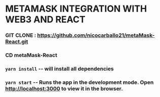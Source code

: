 # METAMASK INTEGRATION WITH WEB3 AND REACT

### GIT CLONE : https://github.com/nicocarballo21/metaMask-React.git
### CD metaMask-React
### `yarn install` -- will install all dependencies
### `yarn start` -- Runs the app in the development mode. Open [http://localhost:3000](http://localhost:3000) to view it in the browser.
